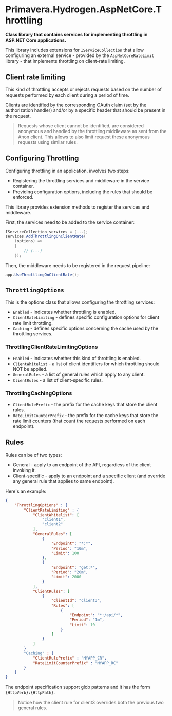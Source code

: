 # Primavera.Hydrogen.AspNetCore.Throttling

**Class library that contains services for implementing throttling in ASP.NET Core applications.**

This library includes extensions for `IServiceCollection` that allow configuring an external service - provided by the `AspNetCoreRateLimit` library - that implements throttling on client-rate limiting.

## Client rate limiting

This kind of throttling accepts or rejects requests based on the number of requests performed by each client during a period of time.

Clients are identified by the corresponding OAuth claim (set by the authorization handler) and/or by a specific header that should be present in the request.

> Requests whose client cannot be identified, are considered anonymous and handled by the throttling middleware as sent from the Anon client. This allows to also limit request these anonymous requests using similar rules.

## Configuring Throttling

Configuring throttling in an application, involves two steps:

- Registering the throttling services and middleware in the service container.
- Providing configuration options, including the rules that should be enforced.

This library provides extension methods to register the services and middleware.

First, the services need to be added to the service container:

```csharp
IServiceCollection services = (...);
services.AddThrottlingOnClientRate(
    (options) =>
    {
        // (...)
    });
```

Then, the middleware needs to be registered in the request pipeline:

```csharp
app.UseThrottlingOnClientRate();
```

## `ThrottlingOptions`

This is the options class that allows configuring the throttling services:

- `Enabled` - indicates whether throttling is enabled.
- `ClientRateLimiting` - defines specific configuration options for client rate limit throttling.
- `Caching` - defines specific options concerning the cache used by the throttling services.

### ThrottlingClientRateLimitingOptions

- `Enabled` - indicates whether this kind of throttling is enabled.
- `ClientWhitelist` - a list of client identifiers for which throttling should NOT be applied.
- `GeneralRules` - a list of general rules which apply to any client.
- `ClientRules` - a list of client-specific rules.

### ThrottlingCachingOptions

- `ClientRulePrefix` - the prefix for the cache keys that store the client rules.
- `RateLimitCounterPrefix` - the prefix for the cache keys that store the rate limit counters (that count the requests performed on each endpoint).

## Rules

Rules can be of two types:

- General - apply to an endpoint of the API, regardless of the client invoking it.
- Client-specific - apply to an endpoint and a specific client (and override any general rule that applies to same endpoint).

Here's an example:

```json
{
    "ThrottlingOptions" : {
        "ClientRateLimiting" : {
            "ClientWhitelist": [
                "client1",
                "client2"
            ],
            "GeneralRules": [
                {
                    "Endpoint": "*:*",
                    "Period": "10m",
                    "Limit": 100
                },
                {
                    "Endpoint": "get:*",
                    "Period": "20m",
                    "Limit": 2000
                }
            ],
            "ClientRules": [
                {
                    "ClientId": "client3",
                    "Rules": [
                        {
                            "Endpoint": "*:/api/*",
                            "Period": "1m",
                            "Limit": 10
                        }
                    ]
                }
            ]
        }
        "Caching" : {
            "ClientRulePrefix" : "MYAPP_CR",
            "RateLimitCounterPrefix" : "MYAPP_RC"
        }
    }
}
```

The endpoint specification support glob patterns and it has the form `{HttpVerb}:{HttpPath}`.

> Notice how the client rule for client3 overrides both the previous two general rules.